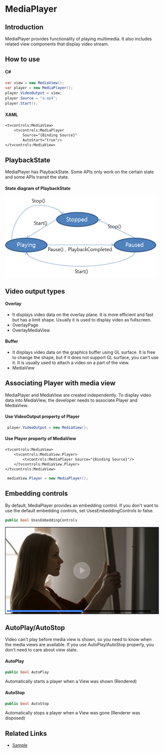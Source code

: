 # MediaPlayer
## Introduction
MediaPlayer provides functionality of playing multimedia. It also includes related view components that display video stream.

## How to use
#### C#
``` c#
var view = new MediaView();
var player = new MediaPlayer();
player.VideoOutput = view;
player.Source = "a.mp4";
player.Start();
```
#### XAML
``` xaml
<tvcontrols:MediaView>
    <tvcontrols:MediaPlayer
        Source="{Binding Source}"
        AutoStart="true"/>
</tvcontrols:MediaView>
```

## PlaybackState
 MediaPlayer has PlaybackState. Some APIs only work on the certain state and some APIs transit the state.
#### State diagram of PlaybackState
![state diagram](resources/mediaplayer_state_diagram.png)


## Video output types
#### Overlay
 * It displays video data on the overlay plane. It is more efficient and fast but has a limit shape. Usually it is used to display video as fullscreen.
 * OverlayPage
 * OverlayMediaView
#### Buffer
 * It displays video data on the graphics buffer using GL surface. It is free to change the shape, but if it does not support GL surface, you can't use it. It is usually used to attach a video on a part of the view.
 * MediaView


## Associating Player with media view
 MediaPlayer and MediaView are created independently. To display video data into MediaView, the developer needs to associate Player and MediaView.

#### Use VideoOutput property of Player
``` c#
 player.VideoOutput = new MediaView();
```

#### Use Player property of MediaView
``` xaml
<tvcontrols:MediaView>
    <tvcontrols:MediaView.Player>
        <tvcontrols:MediaPlayer Source="{Binding Source}"/>
    </tvcontrols:MediaView.Player>
</tvcontrols:MediaView>
```
``` c#
 mediaView.Player = new MediaPlayer();
```


## Embedding controls
 By default, MediaPlayer provides an embedding control. If you don't want to use the default embedding controls, set UsesEmbeddingControls to false.
``` c#
public bool UsesEmbeddingControls
```
![controls](resources/mediaplayer_controls.png)


## AutoPlay/AutoStop
Video can't play before media view is shown, so you need to know when the media views are available. If you use AutoPlay/AutoStop property, you don't need to care about view state.
#### AutoPlay
``` c#
public bool AutoPlay
```
 Automatically starts a player when a View was shown (Rendered)
#### AutoStop
``` c#
public bool AutoStop
```
Automatically stops a player when a View was gone (Renderer was disposed)

## Related Links
 * [Sample](https://github.com/Samsung/Tizen.TV.UIControls/tree/master/sample/Sample/MediaPlayer)